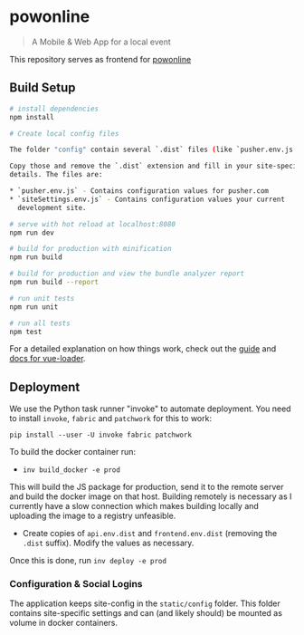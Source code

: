# powonline

> A Mobile & Web App for a local event

This repository serves as frontend for [powonline](https://github.com/exhuma/powonline)

## Build Setup

```bash
# install dependencies
npm install

# Create local config files

The folder "config" contain several `.dist` files (like `pusher.env.js.dist`).

Copy those and remove the `.dist` extension and fill in your site-specific
details. The files are:

* `pusher.env.js` - Contains configuration values for pusher.com
* `siteSettings.env.js` - Contains configuration values your current
  development site.

# serve with hot reload at localhost:8080
npm run dev

# build for production with minification
npm run build

# build for production and view the bundle analyzer report
npm run build --report

# run unit tests
npm run unit

# run all tests
npm test
```

For a detailed explanation on how things work, check out the [guide](http://vuejs-templates.github.io/webpack/) and [docs for vue-loader](http://vuejs.github.io/vue-loader).

## Deployment

We use the Python task runner "invoke" to automate deployment. You need to
install `invoke`, `fabric` and `patchwork` for this to work:

```
pip install --user -U invoke fabric patchwork
```

To build the docker container run:

- `inv build_docker -e prod`

This will build the JS package for production, send it to the remote server and
build the docker image on that host. Building remotely is necessary as I
currently have a slow connection which makes building locally and uploading the
image to a registry unfeasible.

- Create copies of `api.env.dist` and `frontend.env.dist` (removing the `.dist`
  suffix). Modify the values as necessary.

Once this is done, run `inv deploy -e prod`

### Configuration & Social Logins

The application keeps site-config in the `static/config` folder. This folder
contains site-specific settings and can (and likely should) be mounted as
volume in docker containers.
